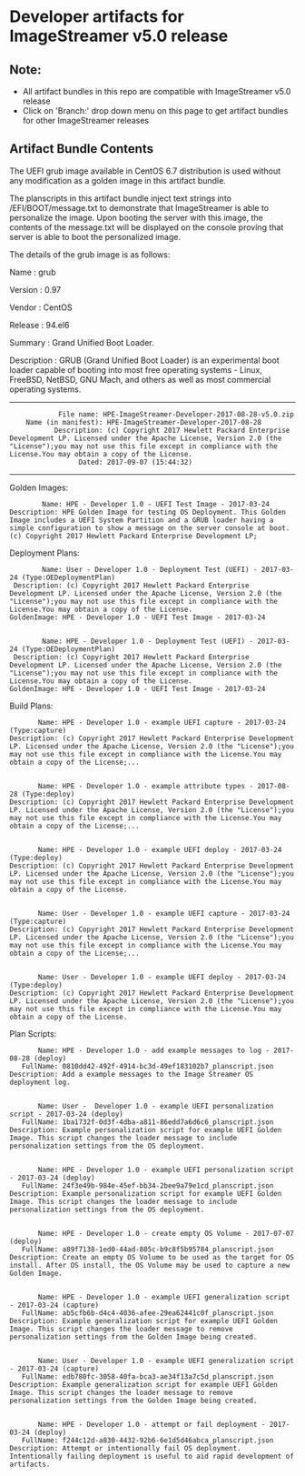# Developer artifacts for ImageStreamer v5.0 release

## Note: 
- All artifact bundles in this repo are compatible with ImageStreamer v5.0 release
- Click on 'Branch:' drop down menu on this page to get artifact bundles for other ImageStreamer releases

## Artifact Bundle Contents

The UEFI grub image available in CentOS 6.7 distribution is used without any modification as a golden image in this artifact bundle. 

The planscripts in this artifact bundle inject text strings into /EFI/BOOT/message.txt to demonstrate that ImageStreamer is able to personalize the image. Upon booting the server with this image, the contents of the message.txt will be displayed on the console proving that server is able to boot the personalized image.

The details of the grub image is as follows:

Name : grub

Version : 0.97

Vendor : CentOS

Release : 94.el6

Summary : Grand Unified Boot Loader.

Description : GRUB (Grand Unified Boot Loader) is an experimental boot loader capable of booting into most free operating systems - Linux, FreeBSD, NetBSD, GNU Mach, and others as well as most commercial operating systems.


--------------------------------------------------------------------------------

	            File name: HPE-ImageStreamer-Developer-2017-08-28-v5.0.zip
		Name (in manifest): HPE-ImageStreamer-Developer-2017-08-28
		       Description: (c) Copyright 2017 Hewlett Packard Enterprise Development LP. Licensed under the Apache License, Version 2.0 (the "License");you may not use this file except in compliance with the License.You may obtain a copy of the License.
		             Dated: 2017-09-07 (15:44:32)

--------------------------------------------------------------------------------

Golden Images:

	        Name: HPE - Developer 1.0 - UEFI Test Image - 2017-03-24
	Description: HPE Golden Image for testing OS Deployment. This Golden Image includes a UEFI System Partition and a GRUB loader having a simple configuration to show a message on the server console at boot. (c) Copyright 2017 Hewlett Packard Enterprise Development LP;



Deployment Plans:

	        Name: User - Developer 1.0 - Deployment Test (UEFI) - 2017-03-24 (Type:OEDeploymentPlan)
	 Description: (c) Copyright 2017 Hewlett Packard Enterprise Development LP. Licensed under the Apache License, Version 2.0 (the "License");you may not use this file except in compliance with the License.You may obtain a copy of the License.
	GoldenImage: HPE - Developer 1.0 - UEFI Test Image - 2017-03-24


	        Name: HPE - Developer 1.0 - Deployment Test (UEFI) - 2017-03-24 (Type:OEDeploymentPlan)
	 Description: (c) Copyright 2017 Hewlett Packard Enterprise Development LP. Licensed under the Apache License, Version 2.0 (the "License");you may not use this file except in compliance with the License.You may obtain a copy of the License.
	GoldenImage: HPE - Developer 1.0 - UEFI Test Image - 2017-03-24



Build Plans:

	       Name: HPE - Developer 1.0 - example UEFI capture - 2017-03-24 (Type:capture)
	Description: (c) Copyright 2017 Hewlett Packard Enterprise Development LP. Licensed under the Apache License, Version 2.0 (the "License");you may not use this file except in compliance with the License.You may obtain a copy of the License;...


	       Name: HPE - Developer 1.0 - example attribute types - 2017-08-28 (Type:deploy)
	Description: (c) Copyright 2017 Hewlett Packard Enterprise Development LP. Licensed under the Apache License, Version 2.0 (the "License");you may not use this file except in compliance with the License.You may obtain a copy of the License;...


	       Name: HPE - Developer 1.0 - example UEFI deploy - 2017-03-24 (Type:deploy)
	Description: (c) Copyright 2017 Hewlett Packard Enterprise Development LP. Licensed under the Apache License, Version 2.0 (the "License");you may not use this file except in compliance with the License.You may obtain a copy of the License.


	       Name: User - Developer 1.0 - example UEFI capture - 2017-03-24 (Type:capture)
	Description: (c) Copyright 2017 Hewlett Packard Enterprise Development LP. Licensed under the Apache License, Version 2.0 (the "License");you may not use this file except in compliance with the License.You may obtain a copy of the License;...


	       Name: User - Developer 1.0 - example UEFI deploy - 2017-03-24 (Type:deploy)
	Description: (c) Copyright 2017 Hewlett Packard Enterprise Development LP. Licensed under the Apache License, Version 2.0 (the "License");you may not use this file except in compliance with the License.You may obtain a copy of the License.



Plan Scripts:

	       Name: HPE - Developer 1.0 - add example messages to log - 2017-08-28 (deploy)
	   FullName: 0810dd42-492f-4914-bc3d-49ef183102b7_planscript.json
	Description: Add a example messages to the Image Streamer OS deployment log.


	       Name: User -  Developer 1.0 - example UEFI personalization script - 2017-03-24 (deploy)
	   FullName: 1ba1732f-0d3f-4dba-a811-86edd7a6d6c6_planscript.json
	Description: Example personalization script for example UEFI Golden Image. This script changes the loader message to include personalization settings from the OS deployment.


	       Name: HPE - Developer 1.0 - example UEFI personalization script - 2017-03-24 (deploy)
	   FullName: 24f3e49b-984e-45ef-bb34-2bee9a79e1cd_planscript.json
	Description: Example personalization script for example UEFI Golden Image. This script changes the loader message to include personalization settings from the OS deployment.


	       Name: HPE - Developer 1.0 - create empty OS Volume - 2017-07-07 (deploy)
	   FullName: a89f7138-1ed0-44ad-805c-b9c8f5b95784_planscript.json
	Description: Create an empty OS Volume to be used as the target for OS install. After OS install, the OS Volume may be used to capture a new Golden Image.


	       Name: HPE - Developer 1.0 - example UEFI generalization script - 2017-03-24 (capture)
	   FullName: ab5cfb6b-d4c4-4036-afee-29ea62441c0f_planscript.json
	Description: Example generalization script for example UEFI Golden Image. This script changes the loader message to remove personalization settings from the Golden Image being created.


	       Name: User - Developer 1.0 - example UEFI generalization script - 2017-03-24 (capture)
	   FullName: edb780fc-3058-40fa-bca3-ae34f13a7c5d_planscript.json
	Description: Example generalization script for example UEFI Golden Image. This script changes the loader message to remove personalization settings from the Golden Image being created.


	       Name: HPE - Developer 1.0 - attempt or fail deployment - 2017-03-24 (deploy)
	   FullName: f244c12d-a830-4432-92b6-6e1d5d46abca_planscript.json
	Description: Attempt or intentionally fail OS deployment. Intentionally failing deployment is useful to aid rapid development of artifacts.



